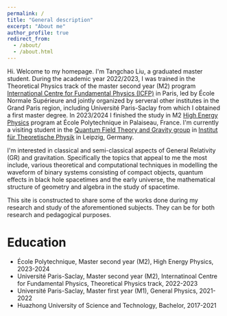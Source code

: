 ```yaml
---
permalink: /
title: "General description"
excerpt: "About me"
author_profile: true
redirect_from: 
  - /about/
  - /about.html
---
```


Hi. Welcome to my homepage. I'm Tangchao Liu, a graduated master student. During the academic year 2022/2023, I was trained in the Theoretical Physics track of the master second year (M2) program [International Centre for Fundamental Physics (ICFP)](https://www.phys.ens.fr/en/formations/m2-icfp) in Paris, led by École Normale Supérieure and jointly organized by serveral other institutes in the Grand Paris region, including Université Paris-Saclay from which I obtained a first master degree. In 2023/2024 I finished the study in M2 [ High Energy Physics](https://portail.polytechnique.edu/hep/en/programme/programme-lecole-polytechnique/program-m2-ecole-polytechnique-2023-2024) program at École Polytechnique in Palaiseau, France. I'm currently a visiting student in the [Quantum Field Theory and Gravity group](https://www.physik.uni-leipzig.de/index.php?id=16) in [Institut für Theoretische Physik](https://www.physik.uni-leipzig.de) in Leipzig, Germany. 

I'm interested in classical and semi-classical aspects of General Relativity (GR) and gravitation. Specifically the topics that appeal to me the most include, various theoretical and computational techniques in modelling the waveform of binary systems consisting of compact objects, quantum effects in black hole spacetimes and the early universe, the mathematical structure of geometry and algebra in the study of spacetime. 

This site is constructed to share some of the works done during my research and study of the aforementioned subjects. They can be for both research and pedagogical purposes.  

 

Education
======
* École Polytechnique, Master second year (M2), High Energy Physics, 2023-2024
* Université Paris-Saclay, Master second year (M2), Internatinoal Centre for Fundamental Physics, Theoretical Physics track, 2022-2023
* Université Paris-Saclay, Master first year (M1), General Physics, 2021-2022
* Huazhong University of Science and Technology, Bachelor, 2017-2021

